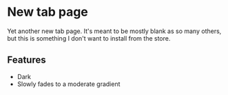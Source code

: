 # New tab page

Yet another new tab page. It's meant to be mostly blank as so many
others, but this is something I don't want to install from the store.


## Features

- Dark
- Slowly fades to a moderate gradient
